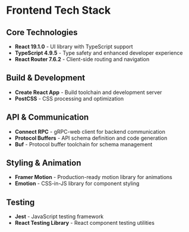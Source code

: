 <!-- SPDX-FileCopyrightText: 2025 Mads R. Havmand <mads@v42.dk> -->
<!--  -->
<!-- SPDX-License-Identifier: AGPL-3.0-only -->

# Frontend Tech Stack

## Core Technologies

- **React 19.1.0** - UI library with TypeScript support
- **TypeScript 4.9.5** - Type safety and enhanced developer experience
- **React Router 7.6.2** - Client-side routing and navigation

## Build & Development

- **Create React App** - Build toolchain and development server
- **PostCSS** - CSS processing and optimization

## API & Communication

- **Connect RPC** - gRPC-web client for backend communication
- **Protocol Buffers** - API schema definition and code generation
- **Buf** - Protocol buffer toolchain for schema management

## Styling & Animation

- **Framer Motion** - Production-ready motion library for animations
- **Emotion** - CSS-in-JS library for component styling

## Testing

- **Jest** - JavaScript testing framework
- **React Testing Library** - React component testing utilities
